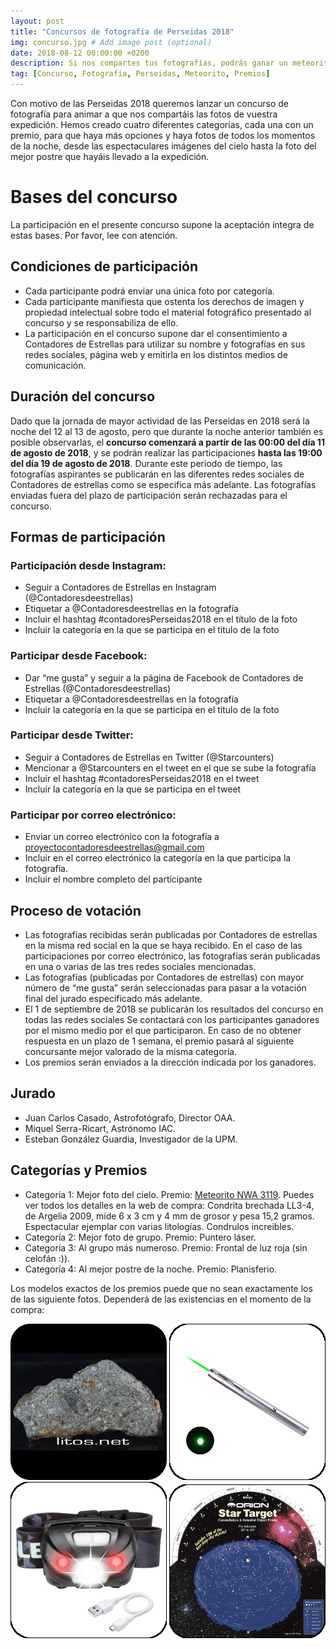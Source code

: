 ```yaml
---
layout: post
title: "Concursos de fotografía de Perseidas 2018"
img: concurso.jpg # Add image post (optional)
date: 2018-08-12 00:00:00 +0200
description: Si nos compartes tus fotografías, podrás ganar un meteorito, un puntero láser y algunas cosas más. Sigue leyendo... # Add post description (optional)
tag: [Concurso, Fotografía, Perseidas, Meteorito, Premios]
---
```

Con motivo de las Perseidas 2018 queremos lanzar un concurso de fotografía para animar a que nos compartáis las fotos de vuestra expedición. Hemos creado cuatro diferentes categorías, cada una con un premio, para que haya más opciones y haya fotos de todos los momentos de la noche, desde las espectaculares imágenes del cielo hasta la foto del mejor postre que hayáis llevado a la expedición.

# Bases del concurso

La participación en el presente concurso supone la aceptación íntegra de estas bases. Por favor, lee con atención.

## Condiciones de participación

* Cada participante podrá enviar una única foto por categoría.
* Cada participante manifiesta que ostenta los derechos de imagen y propiedad intelectual sobre todo el material fotográfico presentado al concurso y se responsabiliza de ello.
* La participación en el concurso supone dar el consentimiento a Contadores de Estrellas para utilizar su nombre y fotografías en sus redes sociales, página web y emitirla en los distintos medios de comunicación.

## Duración del concurso

Dado que la jornada de mayor actividad de las Perseidas en 2018 será la noche del 12 al 13 de agosto, pero que durante la noche anterior también es posible observarlas, el **concurso comenzará a partir de las 00:00 del día 11 de agosto de 2018**, y se podrán realizar las participaciones **hasta las 19:00 del día 19 de agosto de 2018**. Durante este periodo de tiempo, las fotografías aspirantes se publicarán en las diferentes redes sociales de Contadores de estrellas como se especifica más adelante. Las fotografías enviadas fuera del plazo de participación serán rechazadas para el concurso.

## Formas de participación

### Participación desde **Instagram**:
* Seguir a Contadores de Estrellas en Instagram (@Contadoresdeestrellas)
* Etiquetar a @Contadoresdeestrellas en la fotografía
* Incluir el hashtag #contadoresPerseidas2018 en el título de la foto
* Incluir la categoría en la que se participa en el título de la foto

### Participar desde **Facebook**:
* Dar “me gusta” y seguir a la página de Facebook de Contadores de Estrellas (@Contadoresdeestrellas)
* Etiquetar a @Contadoresdeestrellas en la fotografía
* Incluir la categoría en la que se participa en el título de la foto

### Participar desde **Twitter**:
* Seguir a Contadores de Estrellas en Twitter (@Starcounters)
* Mencionar a @Starcounters en el tweet en el que se sube la fotografía
* Incluir el hashtag #contadoresPerseidas2018 en el tweet
* Incluir la categoría en la que se participa en el tweet

### Participar por correo electrónico:
* Enviar un correo electrónico con  la fotografía a proyectocontadoresdeestrellas@gmail.com
* Incluir en el correo electrónico la categoría en la que participa la fotografía.
* Incluir el nombre completo del participante

## Proceso de votación

* Las fotografías recibidas serán publicadas por Contadores de estrellas en la misma red social en la que se haya recibido. En el caso de las participaciones por correo electrónico, las fotografías serán publicadas en una o varias de las tres redes sociales mencionadas.
* Las fotografías (publicadas por Contadores de estrellas) con mayor número de “me gusta” serán seleccionadas para pasar a la votación final del jurado especificado más adelante.
* El 1 de septiembre de 2018 se publicarán los resultados del concurso en todas las redes sociales
Se contactará con los participantes ganadores por el mismo medio por el que participaron. En caso de no obtener respuesta en un plazo de 1 semana, el premio pasará al siguiente concursante mejor valorado de la misma categoría.
* Los premios serán enviados a la dirección indicada por los ganadores.

## Jurado

* Juan Carlos Casado, Astrofotógrafo, Director OAA.
* Miquel Serra-Ricart, Astrónomo IAC.
* Esteban González Guardia, Investigador de la UPM.

## Categorías y Premios

* Categoría 1: Mejor foto del cielo. Premio: [Meteorito NWA 3119](https://www.litos.net/tienda/meteoritos/182-nwa-3119.html). Puedes ver todos los detalles en la web de compra: Condrita brechada LL3-4, de Argelia 2009, mide 6 x 3 cm y 4 mm de grosor y pesa 15,2 gramos. Espectacular ejemplar con varias litologías. Condrulos increibles.
* Categoría 2: Mejor foto de grupo. Premio: Puntero láser.
* Categoría 3: Al grupo más numeroso. Premio: Frontal de luz roja (sin celofán :)).
* Categoría 4: Al mejor postre de la noche. Premio: Planisferio.

Los modelos exactos de los premios puede que no sean exactamente los de las siguiente fotos. Dependerá de las existencias en el momento de la compra:

![Meteorito primer premio](../assets/img/premios/meteorito-nwa-3119-thumbnail.jpg)
![Láser verde segundo premio](../assets/img/premios/laser-thumbnail.jpg)
![Frontal tercer premio](../assets/img/premios/frontal-thumbnail.jpg)
![Planisferio cuarto premio](../assets/img/premios/planisferio-thumbnail.jpg)
